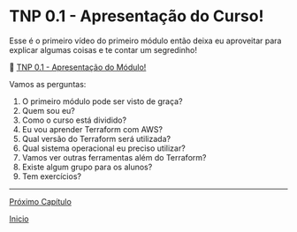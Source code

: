 # TNP 0.1 - Apresentação do Curso!

Esse é o primeiro vídeo do primeiro módulo então deixa eu aproveitar para explicar algumas coisas e te contar um segredinho!


🎥 [TNP 0.1 - Apresentação do Módulo!]()


Vamos as perguntas:

1. O primeiro módulo pode ser visto de graça?
1. Quem sou eu?
1. Como o curso está dividido?
1. Eu vou aprender Terraform com AWS?
1. Qual versão do Terraform será utilizada?
1. Qual sistema operacional eu preciso utilizar?
1. Vamos ver outras ferramentas além do Terraform?
1. Existe algum grupo para os alunos?
1. Tem exercícios?

---
[Próximo Capítulo](/modulos/modulo_00/tnp_02.md)

[Inicio](/README.md)
